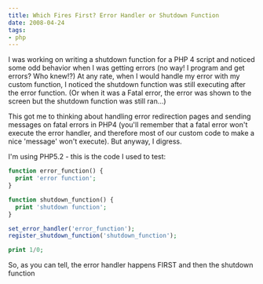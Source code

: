 ```yaml
---
title: Which Fires First? Error Handler or Shutdown Function
date: 2008-04-24
tags:
- php
---
```

I was working on writing a shutdown function for a PHP 4 script and noticed some odd behavior when I was getting errors (no way! I program and get errors? Who knew!?)  At any rate, when I would handle my error with my custom function, I noticed the shutdown function was still executing after the error function.  (Or when it was a Fatal error, the error was shown to the screen but the shutdown function was still ran...)

<!--more-->

This got me to thinking about handling error redirection pages and sending messages on fatal errors in PHP4 (you'll remember that a fatal error won't execute the error handler, and therefore most of our custom code to make a nice 'message' won't execute).  But anyway, I digress.

I'm using PHP5.2 - this is the code I used to test:

```php
function error_function() {
  print 'error function';
}

function shutdown_function() {
  print 'shutdown function';
}

set_error_handler('error_function');
register_shutdown_function('shutdown_function');

print 1/0;
```

So, as you can tell, the error handler happens FIRST and then the shutdown function
